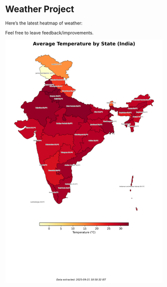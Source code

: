 # Weather Project

Here’s the latest heatmap of weather:

Feel free to leave feedback/improvements.

![India Heatmap](docs/assets/india_heatmap.png?v=CF8B22)

